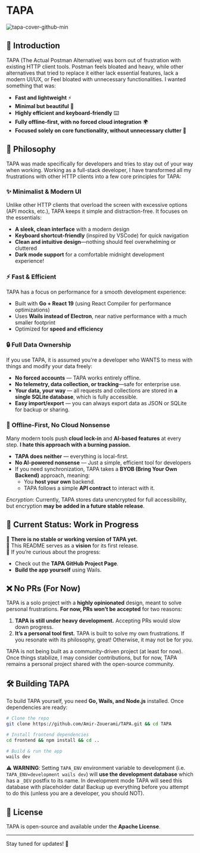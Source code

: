 # TAPA

![tapa-cover-github-min](https://github.com/user-attachments/assets/8f7bf40a-bcd4-492e-8526-257252d1118b)

## 🚀 Introduction
TAPA (The Actual Postman Alternative) was born out of frustration with existing HTTP client tools. Postman feels bloated and heavy, while other alternatives that tried to replace it either lack essential features, lack a modern UI/UX, or Feel bloated with unnecessary functionalities. I wanted something that was:

- **Fast and lightweight** ⚡
- **Minimal but beautiful** 🎨
- **Highly efficient and keyboard-friendly** ⌨️
- **Fully offline-first, with no forced cloud integration** 🌍
- **Focused solely on core functionality, without unnecessary clutter** 🧹

## 🎯 Philosophy

TAPA was made specifically for developers and tries to stay out of your way when working. Working as a full-stack developer, I have transformed all my frustrations with other HTTP clients into a few core principles for TAPA:

### ✨ **Minimalist & Modern UI**

Unlike other HTTP clients that overload the screen with excessive options (API mocks, etc.), TAPA keeps it simple and distraction-free. It focuses on the essentials:

- **A sleek, clean interface** with a modern design
- **Keyboard shortcut-friendly** (inspired by VSCode) for quick navigation
- **Clean and intuitive design**—nothing should feel overwhelming or cluttered
- **Dark mode support** for a comfortable midnight development experience!

### ⚡ **Fast & Efficient**

TAPA has a focus on performance for a smooth development experience:

- Built with **Go + React 19** (using React Compiler for performance optimizations)
- Uses **Wails instead of Electron**, near native performance with a much smaller footprint
- Optimized for **speed and efficiency**

### 🔒 **Full Data Ownership**

If you use TAPA, it is assumed you're a developer who WANTS to mess with things and modify your data freely:

- **No forced accounts** — TAPA works entirely offline.
- **No telemetry, data collection, or tracking**—safe for enterprise use.
- **Your data, your way** — all requests and collections are stored in **a single SQLite database**, which is fully accessible.
- **Easy import/export** — you can always export data as JSON or SQLite for backup or sharing.


### 🔌 **Offline-First, No Cloud Nonsense**

Many modern tools push **cloud lock-in** and **AI-based features** at every step. **I hate this approach with a burning passion.**

- **TAPA does neither** — everything is local-first.
- **No AI-powered nonsense** — Just a simple, efficient tool for developers
- If you need synchronization, TAPA takes a **BYOB (Bring Your Own Backend)** approach, meaning:
  - You **host your own** backend.
  - TAPA follows a simple **API contract** to interact with it.

_Encryption_: Currently, TAPA stores data unencrypted for full accessibility, but encryption **may be added in a future stable release**.

## 🚧 Current Status: Work in Progress
🔹 **There is no stable or working version of TAPA yet.**  
🔹 This README serves as a **vision** for its first release.  
🔹 If you’re curious about the progress:
- Check out the **TAPA GitHub Project Page**.
- **Build the app yourself** using Wails.

## ❌ No PRs (For Now)

TAPA is a solo project with a **highly opinionated** design, meant to solve personal frustrations. **For now, PRs won’t be accepted** for two reasons:

1. **TAPA is still under heavy development.** Accepting PRs would slow down progress.
2. **It’s a personal tool first.** TAPA is built to solve my own frustrations. If you resonate with its philosophy, great! Otherwise, it may not be for you.

TAPA is not being built as a community-driven project (at least for now). Once things stabilize, I may consider contributions, but for now, TAPA remains a personal project shared with the open-source community.


## 🛠️ Building TAPA
To build TAPA yourself, you need **Go, Wails, and Node.js** installed. Once dependencies are ready:
```bash
# Clone the repo
git clone https://github.com/Amir-Zouerami/TAPA.git && cd TAPA

# Install frontend dependencies
cd frontend && npm install && cd ..

# Build & run the app
wails dev
```

⚠️ **WARNING**: Setting `TAPA_ENV` environment variable to development (i.e. `TAPA_ENV=development wails dev`) will **use the development database** which has a `_DEV` postfix to its name. In development mode TAPA will seed this database with placeholder data! Backup up everything before you attempt to do this (unless you are a developer, you should NOT).

## 📜 License
TAPA is open-source and available under the **Apache License**.

---

Stay tuned for updates! 🚀
